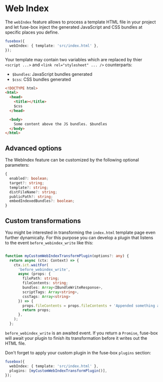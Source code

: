 # Web Index

The `webIndex` feature allows to process a template HTML file in your project and let fuse-box inject the generated
JavaScript and CSS bundles at specific places you define.

```ts
fusebox({
  webIndex: { template: 'src/index.html' },
});
```

Your template may contain two variables which are replaced by thier `<script ...>` and `<link rel="stylesheet" ... />`
counterparts:

- `$bundles`: JavaScript bundles generated
- `$css`: CSS bundles generated

```html
<!DOCTYPE html>
<html>
  <head>
    <title></title>
    $css
  </head>

  <body>
    Some content above the JS bundles. $bundles
  </body>
</html>
```

## Advanced options

The WebIndex feature can be customized by the following optional parameters:

```ts
{
  enabled?: boolean;
  target?: string;
  template?: string;
  distFileName?: string;
  publicPath?: string;
  embedIndexedBundles?: boolean;
}
```

## Custom transformations

You might be interested in transforming the `index.html` template page even further dynamically. For this purpose you
can develop a plugin that listens to the event `before_webindex_write` like this:

```ts

function myCustomWebIndexTransformPlugin(options?: any) {
  return async (ctx: Context) => {
    ctx.ict.waitFor(
      'before_webindex_write',
      async (props: {
        filePath: string;
        fileContents: string;
        bundles: Array<IBundleWriteResponse>,
        scriptTags: Array<string>,
        cssTags: Array<string>
      }) => {
        props.fileContents = props.fileContents + 'Appended something after </html>'.
        return props;
      },
    );
  };
```

`before_webindex_write` is an awaited event. If you return a `Promise`, fuse-box will await your plugin to finish its
transformation before it writes out the HTML file.

Don't forget to apply your custom plugin in the fuse-box `plugins` section:

```ts
fusebox({
  webIndex: { template: 'src/index.html' },
  plugins: [myCustomWebIndexTransformPlugin()],
});
```
